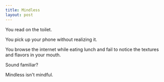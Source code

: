 ```yaml
---
title: Mindless
layout: post
---
```

You read on the toilet.

You pick up your phone without realizing it.

You browse the internet while eating lunch and fail to notice the textures and flavors in your mouth.

Sound familiar?

Mindless isn't mindful.
